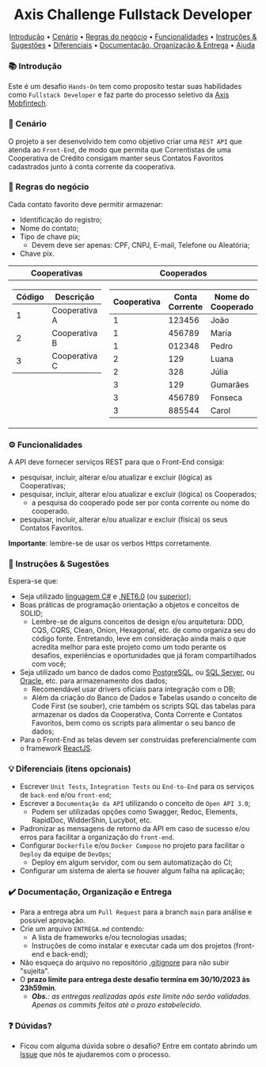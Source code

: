 <h1 align="center"> Axis Challenge Fullstack Developer </h1>

<p align="center">
   <a href="#-introdução">Introdução</a> •
   <a href="#-cenário">Cenário</a> •
   <a href="#-regras-do-negócio">Regras do negócio</a> • 
   <a href="#%EF%B8%8F-funcionalidades">Funcionalidades</a> • 
   <a href="#-instruções--sugestões">Instruções & Sugestões</a> • 
   <a href="#-diferenciais-itens-opcionais">Diferenciais</a> • 
   <a href="#%EF%B8%8F-documenta%C3%A7%C3%A3o-organiza%C3%A7%C3%A3o-e-entrega">Documentação, Organização & Entrega</a> •
   <a href="#question-d%C3%BAvidas">Ajuda</a>
</p>


### 📚 Introdução

Este é um desafio `Hands-On` tem como proposito testar suas habilidades como `Fullstack Developer` e faz parte do processo seletivo da [Axis Mobfintech](https://axis-mobfintech.com/).


### 🚀 Cenário

O projeto a ser desenvolvido tem como objetivo criar uma `REST API` que atenda ao `Front-End`, de modo que permita que Correntistas de uma Cooperativa de Crédito consigam manter seus Contatos Favoritos cadastrados junto à conta corrente da cooperativa.


### 🎯 Regras do negócio

Cada contato favorito deve permitir armazenar: 

- Identificação do registro;
- Nome do contato;
- Tipo de chave pix;
  - Devem deve ser apenas: CPF, CNPJ, E-mail, Telefone ou Aleatória;
- Chave pix.

<table align="center">
	<thead>
		<tr>
			<th>Cooperativas</th>
			<th>Cooperados</th>
		</tr>
	</thead>
	<tbody>
		<tr>
			<td valign = "top">
				<table>
					<thead>
						<tr>
							<th>Código</th>
							<th>Descrição</th>
						</tr>
					</thead>
					<tbody>
						<tr>
							<td>1</td>
							<td>Cooperativa A</td>
						</tr>
						<tr>
							<td>2</td>
							<td>Cooperativa B</td>
						</tr>
						<tr>
							<td>3</td>
							<td>Cooperativa C</td>
						</tr>
					</tbody>
				</table>
			</td>
			<td valign = "top">
				<table>
					<thead>
						<tr>
							<th>Cooperativa</th>
							<th>Conta Corrente</th>
							<th>Nome do Cooperado</th>
						</tr>
					</thead>
					<tbody>
						<tr>
							<td>1</td>
							<td>123456</td>
							<td>João</td>
						</tr>
						<tr>
							<td>1</td>
							<td>456789</td>
							<td>Maria</td>
						</tr>
						<tr>
							<td>1</td>
							<td>012348</td>
							<td>Pedro</td>
						</tr>
						<tr>
							<td>2</td>
							<td>129</td>
							<td>Luana</td>
						</tr>
						<tr>
							<td>2</td>
							<td>328</td>
							<td>Júlia</td>
						</tr>
						<tr>
							<td>3</td>
							<td>129</td>
							<td>Gumarães</td>
						</tr>
						<tr>
							<td>3</td>
							<td>456789</td>
							<td>Fonseca</td>
						</tr>
						<tr>
							<td>3</td>
							<td>885544</td>
							<td>Carol</td>
						</tr>
					<tbody>
				</table>
			</td>
		</tr>
	</tbody>
</table>


### ⚙️ Funcionalidades

A API deve fornecer serviços REST para que o Front-End consiga: 

 - pesquisar, incluir, alterar e/ou atualizar e excluir (lógica) as Cooperativas;
 - pesquisar, incluir, alterar e/ou atualizar e excluir (lógica) os Cooperados;
   - a pesquisa do cooperado pode ser por conta corrente ou nome do cooperado.
 - pesquisar, incluir, alterar e/ou atualizar e excluir (física) os seus Contatos Favoritos.

**Importante**: lembre-se de usar os verbos Https corretamente.


### 📌 Instruções & Sugestões

Espera-se que:
- Seja utilizado [linguagem C#](https://docs.microsoft.com/pt-br/dotnet/csharp/tour-of-csharp/) e [.NET6.0](https://dotnet.microsoft.com/en-us/download/dotnet/6.0) (ou [superior](https://dotnet.microsoft.com/en-us/download/dotnet));
- Boas práticas de programação orientação a objetos e conceitos de SOLID;
  - Lembre-se de alguns conceitos de design e/ou arquitetura: DDD, CQS, CQRS, Clean, Onion, Hexagonal, etc. de como organiza seu do código fonte.
  Entretando, leve em consideração ainda mais o que acredita melhor para este projeto como um todo perante os desafios, experiências e oportunidades que já foram compartilhados com você;
- Seja utilizado um banco de dados como [PostgreSQL](https://www.postgresql.org/download/), ou [SQL Server](https://www.microsoft.com/pt-br/sql-server/sql-server-downloads), ou [Oracle](https://www.oracle.com/br/database/technologies/xe-downloads.html), etc. para armazenamento dos dados;
  - Recomendável usar drivers oficiais para integração com o DB;
  - Além da criação do Banco de Dados e Tabelas usando o conceito de Code First (se souber), crie também os scripts SQL das tabelas para armazenar os dados da Cooperativa, Conta Corrente e Contatos Favoritos, bem como os scripts para alimentar o seu banco de dados;
- Para o Front-End as telas devem ser construídas preferencialmente com o framework [ReactJS](https://react.dev/).
  

### 💡 Diferenciais (itens opcionais)

- Escrever `Unit Tests`, `Integration Tests` ou `End-to-End` para os serviços de `back-end` e/ou `front-end`;
- Escrever a `Documentação da API` utilizando o conceito de `Open API 3.0`;
  - Podem ser utilizadas opções como Swagger, Redoc, Elements, RapidDoc, WidderShin, Lucybot, etc.
- Padronizar as mensagens de retorno da API em caso de sucesso e/ou erros para facilitar a organização do `front-end`.
- Configurar `Dockerfile` e/ou `Docker Compose` no projeto para facilitar o `Deploy` da equipe de `DevOps`;
  - Deploy em algum servidor, com ou sem automatização do CI;
- Configurar um sistema de alerta se houver algum falha na aplicação;


### ✔️ Documentação, Organização e Entrega

- Para a entrega abra um `Pull Request` para a branch `main` para análise e possível aprovação.
- Crie um arquivo `ENTREGA.md` contendo:
  - A lista de frameworks e/ou tecnologias usadas;
  - Instruções de como instalar e executar cada um dos projetos (front-end e back-end);
- Não esqueça do arquivo no repositório [.gitignore](https://www.toptal.com/developers/gitignore) para não subir "sujeita".
- O **prazo limite para entrega deste desafio termina em 30/10/2023 às 23h59min**.
  - ***Obs.**: as entregas realizadas após este limite não serão validadas. Apenas os commits feitos até o prazo estabelecido.*



### :question: Dúvidas?

- Ficou com alguma dúvida sobre o desafio? Entre em contato abrindo um [Issue](https://github.com/alexandre-axis/desafio-d/issues) que nós te ajudaremos com o processo.
